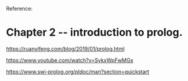 Reference:
# Chapter 2 -- introduction to prolog.
https://ruanyifeng.com/blog/2019/01/prolog.html

https://www.youtube.com/watch?v=SykxWpFwMGs

https://www.swi-prolog.org/pldoc/man?section=quickstart
